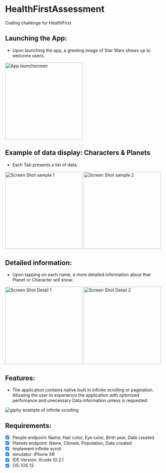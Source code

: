 # HealthFirstAssessment
Coding challenge for HealthFirst
## Launching the App:
- Upon launching the app, a greeting image of Star Wars shows up to welcome users.
<img width="250" alt="App launchscreen" src="https://user-images.githubusercontent.com/43827399/62829917-84a50400-bbc1-11e9-9aad-332f13e4f5e4.jpg">

## Example of data display: Characters & Planets
- Each Tab presents a list of data.

<img width="250" alt="Screen Shot sample 1" src="https://user-images.githubusercontent.com/43827399/62829836-d3519e80-bbbf-11e9-8942-a6a0a4360f6b.png">  <img width="250" alt="Screen Shot sample 2" src="https://user-images.githubusercontent.com/43827399/62829837-d3519e80-bbbf-11e9-920d-76b7f28a3630.png">

## Detailed information:
- Upon tapping on each name, a more detailed information about that Planet or Character will show:

<img width="250" alt="Screen Shot Detail 1" src="https://user-images.githubusercontent.com/43827399/62844910-e036c680-bc81-11e9-9817-dfd3be30f4e1.png">  <img width="250" alt="Screen Shot Detail 2" src="https://user-images.githubusercontent.com/43827399/62844911-e036c680-bc81-11e9-8724-34cce192513f.png">

## Features:
- The application contains native built in infinite scrolling or pagination. Allowing the user to experience the application with optimized perfomance and unecessary Data information unless is requested.

![giphy example of infinite scrolling](https://user-images.githubusercontent.com/43827399/62902798-f72af680-bd1d-11e9-94d7-ea829ce67254.gif)

## Requirements:
- [x] People endpoint: Name, Hair color, Eye color, Birth year, Date created
- [x] Planets endpoint: Name, Climate, Population, Date created
- [x] Implement infinite scroll
- [x] simulator: iPhone XR
- [x] IDE Version: Xcode 10.2.1 
- [x] OS: iOS 12
